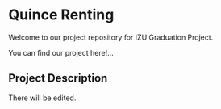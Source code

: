 # Quince Renting

Welcome to our project repository for IZU Graduation Project.

You can find our project here!...

## Project Description

There will be edited.
